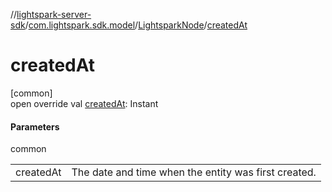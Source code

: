 //[lightspark-server-sdk](../../../index.md)/[com.lightspark.sdk.model](../index.md)/[LightsparkNode](index.md)/[createdAt](created-at.md)

# createdAt

[common]\
open override val [createdAt](created-at.md): Instant

#### Parameters

common

| | |
|---|---|
| createdAt | The date and time when the entity was first created. |
